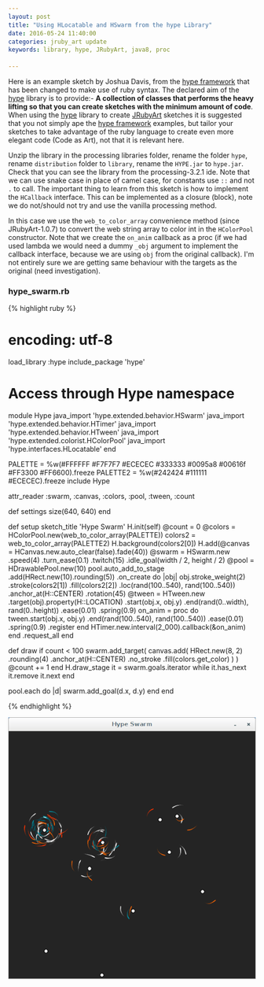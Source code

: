 ```yaml
---
layout: post
title: "Using HLocatable and HSwarm from the hype Library"
date: 2016-05-24 11:40:00
categories: jruby_art update
keywords: library, hype, JRubyArt, java8, proc

---
```


Here is an example sketch by Joshua Davis, from the [hype framework][hype_framework] that has been changed to make use of ruby syntax.
The declared aim of the [hype][hype_library] library is to provide:-
__A collection of classes that performs the heavy lifting so that you can create sketches with the minimum amount of code__. When using the [hype][hype_library] library to create [JRubyArt][jruby_art] sketches it is suggested that you not simply ape the [hype framework][hype_framework] examples, but tailor your sketches to take advantage of the ruby language to create even more elegant code (Code as Art), not that it is relevant here. 

Unzip the library in the processing libraries folder, rename the folder `hype`, rename `distribution` folder to `library`, rename the `HYPE.jar` to `hype.jar`. Check that you can see the library from the processing-3.2.1 ide. Note that we can use snake case in place of camel case, for constants use `::` and not `.` to call. The important thing to learn from this sketch is how to implement the `HCallback` interface. This can be implemented as a closure (block), note we do not/should not try and use the vanilla processing method. 

In this case we use the `web_to_color_array` convenience method (since JRubyArt-1.0.7) to convert the web string array to color int in the `HColorPool` constructor.  Note that we create the `on_anim` callback as a proc (if we had used lambda we would need a dummy `_obj` argument to implement the callback interface, because we are using `obj` from the original callback). I'm not entirely sure we are getting same behaviour with the targets as the original (need investigation).

### hype_swarm.rb ###

{% highlight ruby %}
# encoding: utf-8
load_library :hype
include_package 'hype'
# Access through Hype namespace
module Hype
  java_import 'hype.extended.behavior.HSwarm'
  java_import 'hype.extended.behavior.HTimer'
  java_import 'hype.extended.behavior.HTween'
  java_import 'hype.extended.colorist.HColorPool'
  java_import 'hype.interfaces.HLocatable'
end

PALETTE = %w(#FFFFFF #F7F7F7 #ECECEC #333333 #0095a8 #00616f #FF3300 #FF6600).freeze
PALETTE2 = %w(#242424 #111111 #ECECEC).freeze
include Hype

attr_reader :swarm, :canvas, :colors, :pool, :tween, :count

def settings
  size(640, 640)
end

def setup
  sketch_title 'Hype Swarm'
  H.init(self)
  @count = 0
  @colors = HColorPool.new(web_to_color_array(PALETTE))
  colors2 = web_to_color_array(PALETTE2)
  H.background(colors2[0])
  H.add(@canvas = HCanvas.new.auto_clear(false).fade(40))
  @swarm = HSwarm.new
                 .speed(4)
                 .turn_ease(0.1)
                 .twitch(15)
                 .idle_goal(width / 2, height / 2)
  @pool = HDrawablePool.new(10)
  pool.auto_add_to_stage
      .add(HRect.new(10).rounding(5))
      .on_create do |obj|
    obj.stroke_weight(2)
       .stroke(colors2[1])
       .fill(colors2[2])
       .loc(rand(100..540), rand(100..540))
       .anchor_at(H::CENTER)
       .rotation(45)
    @tween = HTween.new
                   .target(obj).property(H::LOCATION)
                   .start(obj.x, obj.y)
                   .end(rand(0..width), rand(0..height))
                   .ease(0.01)
                   .spring(0.9)
    on_anim = proc do
      tween.start(obj.x, obj.y)
           .end(rand(100..540), rand(100..540))
           .ease(0.01)
           .spring(0.9)
           .register
    end
    HTimer.new.interval(2_000).callback(&on_anim)
  end
      .request_all
end

def draw
  if count < 100
    swarm.add_target(
      canvas.add(
        HRect.new(8, 2)
             .rounding(4)
             .anchor_at(H::CENTER)
             .no_stroke
             .fill(colors.get_color)
      )
    )
    @count += 1
  end
  H.draw_stage 
  it = swarm.goals.iterator
  while it.has_next
    it.remove
    it.next
  end 
    
  pool.each do |d|
    swarm.add_goal(d.x, d.y)
  end
end


{% endhighlight %}


<img src="/assets/swarm.png" />

[jruby_art]:https://ruby-processing.github.io/index.html
[hype_library]:https://github.com/hype/HYPE_Processing
[hype_framework]:http://www.hypeframework.org/
